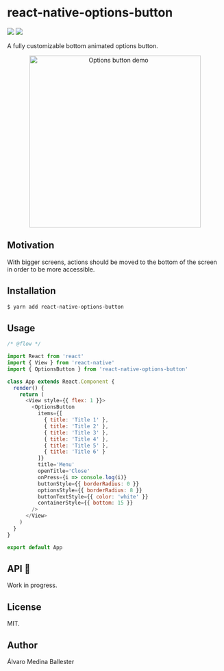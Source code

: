 # react-native-options-button

<p>
<img src="https://img.shields.io/npm/dm/react-native-options-button.svg" />
<img src="https://img.shields.io/npm/dt/react-native-options-button.svg" />
</p>

A fully customizable bottom animated options button.

<p align="center">
<img src="https://raw.githubusercontent.com/wiki/APSL/react-native-options-button/rnob.gif" alt="Options button demo" width="400">
</p>

## Motivation

With bigger screens, actions should be moved to the bottom of the screen in order to be more accessible.

## Installation

```sh
$ yarn add react-native-options-button
```

## Usage

```js
/* @flow */

import React from 'react'
import { View } from 'react-native'
import { OptionsButton } from 'react-native-options-button'

class App extends React.Component {
  render() {
    return (
      <View style={{ flex: 1 }}>
        <OptionsButton
          items={[
            { title: 'Title 1' },
            { title: 'Title 2' },
            { title: 'Title 3' },
            { title: 'Title 4' },
            { title: 'Title 5' },
            { title: 'Title 6' }
          ]}
          title='Menu'
          openTitle='Close'
          onPress={i => console.log(i)}
          buttonStyle={{ borderRadius: 0 }}
          optionsStyle={{ borderRadius: 8 }}
          buttonTextStyle={{ color: 'white' }}
          containerStyle={{ bottom: 15 }}
        />
      </View>
    )
  }
}

export default App

```

## API 🚧

Work in progress.

## License

MIT.

## Author

Álvaro Medina Ballester <amedina apsl dot net>